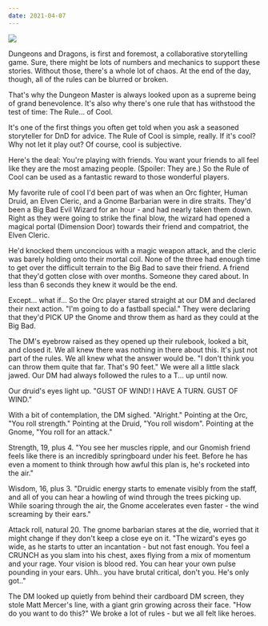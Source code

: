 ```yaml
---
date: 2021-04-07
---
```


![][giphy]

Dungeons and Dragons, is first and foremost, a collaborative storytelling game.
Sure, there might be lots of numbers and mechanics to support these stories.
Without those, there's a whole lot of chaos.  At the end of the day, though,
all of the rules can be blurred or broken.

That's why the Dungeon Master is always looked upon as a supreme being of
grand benevolence.  It's also why there's one rule that has withstood the test
of time: The Rule... of Cool.

It's one of the first things you often get told when you ask a seasoned
storyteller for DnD for advice.  The Rule of Cool is simple, really.  If it's
cool?  Why not let it play out?  Of course, cool is subjective.

Here's the deal: You're playing with friends.  You want your friends to all
feel like they are the most amazing people. (Spoiler: They are.)  So the
Rule of Cool can be used as a fantastic reward to those wonderful players.

My favorite rule of cool I'd been part of was when an Orc fighter, Human Druid,
an Elven Cleric, and a Gnome Barbarian were in dire straits.  They'd been a
Big Bad Evil Wizard for an hour - and had nearly taken them down.  Right
as they were going to strike the final blow, the wizard had opened a magical
portal (Dimension Door) towards their friend and compatriot, the Elven Cleric.

He'd knocked them unconcious with a magic weapon attack, and the cleric
was barely holding onto their mortal coil.  None of the three had enough time
to get over the difficult terrain to the Big Bad to save their friend.  A
friend that they'd gotten close with over months. Someone they cared about.
In less than 6 seconds they knew it would be the end.

Except... what if... So the Orc player stared straight at our DM and declared
their next action.  "I'm going to do a fastball special."  They were declaring
that they'd PICK UP the Gnome and throw them as hard as they could at the
Big Bad.

The DM's eyebrow raised as they opened up their rulebook, looked a bit, and
closed it.  We all knew there was nothing in there about this.  It's just not
part of the rules.  We all knew what the answer would be.
"I don't think you can throw them quite that far.  That's 90 feet."  We were
all a little slack jawed.  Our DM had always followed the rules to a T... up
until now.

Our druid's eyes light up.  "GUST OF WIND!  I HAVE A TURN.  GUST OF WIND."

With a bit of contemplation, the DM sighed.  "Alright."  Pointing at the Orc,
"You roll strength."  Pointing at the Druid, "You roll wisdom".
Pointing at the Gnome, "You roll for an attack."

Strength, 19, plus 4.  "You see her muscles ripple, and our Gnomish friend
feels like there is an incredibly springboard under his feet.  Before he has
even a moment to think through how awful this plan is, he's rocketed into the
air."

Wisdom, 16, plus 3.  "Druidic energy starts to emenate visibly from the staff,
and all of you can hear a howling of wind through the trees picking up.
While soaring through the air, the Gnome accelerates even faster - the wind
screaming by their ears."

Attack roll, natural 20.  The gnome barbarian stares at the die, worried that
it might change if they don't keep a close eye on it.  "The wizard's eyes go
wide, as he starts to utter an incantation - but not fast enough.  You feel a
CRUNCH as you slam into his chest, axes flying from a mix of momentum and
your rage.  Your vision is blood red.  You can hear your own pulse pounding in
your ears.  Uhh.. you have brutal critical, don't you.  He's only got.."

The DM looked up quietly from behind their cardboard DM screen, they stole 
Matt Mercer's line, with a giant grin growing across their face.
"How do you want to do this?"  We broke a lot of rules - but we all felt like
heroes.

[giphy]: https://media.giphy.com/media/l0ExsgrTuACbtPaqQ/giphy.gif
